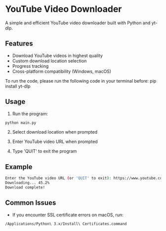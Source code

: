 # YouTube Video Downloader

A simple and efficient YouTube video downloader built with Python and yt-dlp.

## Features

- Download YouTube videos in highest quality
- Custom download location selection
- Progress tracking
- Cross-platform compatibility (Windows, macOS)

To run the code, please run the following code in your terminal before: pip install yt-dlp

## Usage

1. Run the program:

```bash
python main.py
```

2. Select download location when prompted

3. Enter YouTube video URL when prompted

4. Type 'QUIT' to exit the program

## Example

```bash
Enter the YouTube video URL (or 'QUIT' to exit): https://www.youtube.com/watch?v=example
Downloading... 45.2%
Download complete!
```

## Common Issues

- If you encounter SSL certificate errors on macOS, run:

```bash
/Applications/Python\ 3.x/Install\ Certificates.command
```
